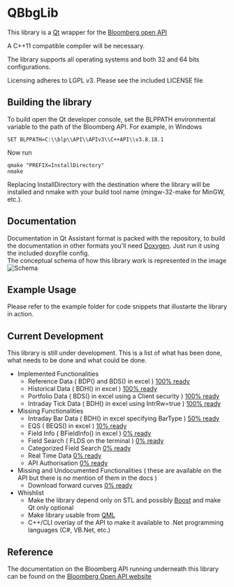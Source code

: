 # QBbgLib

This library is a [Qt](http://www.qt.io) wrapper for the [Bloomberg open API](http://www.bloomberglabs.com/api/)

A C++11 compatible compiler will be necessary.

The library supports all operating systems and both 32 and 64 bits configurations.

Licensing adheres to LGPL v3. Please see the included LICENSE file

## Building the library
To build open the Qt developer console, set the BLPPATH environmental variable to the path of the Bloomberg API.
For example, in Windows

    SET BLPPATH=C:\\blp\\API\\APIv3\\C++API\\v3.8.18.1

Now run

    qmake "PREFIX=InstallDirectory"
    nmake

Replacing InstallDirectory with the destination where the library will be installed and nmake with your build tool name (mingw-32-make for MinGW, etc.).

## Documentation
Documentation in Qt Assistant format is packed with the repository, to build the documentation in other formats you'll need [Doxygen](http://www.doxygen.org). Just run it using the included doxyfile config.<br/>
The conceptual schema of how this library work is represented in the image<br/>
![Schema](http://i278.photobucket.com/albums/kk113/V-Ronin/Schema.png)

## Example Usage
Please refer to the example folder for code snippets that illustarte the library in action.

## Current Development
This library is still under development. This is a list of what has been done, what needs to be done and what could be done.

* Implemented Functionalities
    * Reference Data ( BDP() and BDS() in excel ) [100% ready](http://progressed.io/bar/100?title=done) 
    * Historical Data ( BDH() in excel ) [100% ready](http://progressed.io/bar/100?title=done) 
    * Portfolio Data ( BDS() in excel using a Client security ) [100% ready](http://progressed.io/bar/100?title=done) 
    * Intraday Tick Data ( BDH() in excel using IntrRw=true ) [100% ready](http://progressed.io/bar/100?title=done) 
* Missing Functionalities
    * Intraday Bar Data ( BDH() in excel specifying BarType ) [50% ready](http://progressed.io/bar/50) 
    * EQS ( BEQS() in excel ) [10% ready](http://progressed.io/bar/10)
    * Field Info ( BFieldInfo() in excel ) [0% ready](http://progressed.io/bar/0)
    * Field Search ( FLDS on the terminal ) [0% ready](http://progressed.io/bar/0)
    * Categorized Field Search [0% ready](http://progressed.io/bar/0)
    * Real Time Data [0% ready](http://progressed.io/bar/0)
    * API Authorisation [0% ready](http://progressed.io/bar/0)
* Missing and Undocumented Functionalities ( these are available on the API but there is no mention of them in the docs )
    * Download forward curves [0% ready](http://progressed.io/bar/0)
* Whishlist
    * Make the library depend only on STL and possibly [Boost](http://www.boost.org/) and make Qt only optional
    * Make library usable from [QML](http://doc.qt.io/qt-5/qtqml-index.html)
    * C++/CLI overlay of the API to make it available to .Net programming languages (C#, VB.Net, etc.)

## Reference
The documentation on the Bloomberg API running underneath this library can be found on the [Bloomberg Open API website](http://www.bloomberglabs.com/api/documentation/)

